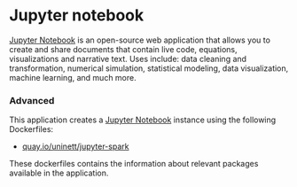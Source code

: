 # Jupyter notebook

[Jupyter Notebook](http://jupyter.org/) is an open-source web application that allows you to create and share documents that contain live code, equations, visualizations and narrative text. Uses include: data cleaning and transformation, numerical simulation, statistical modeling, data visualization, machine learning, and much more.

### Advanced
This application creates a [Jupyter Notebook](https://github.com/UNINETT/helm-charts/tree/master/jupyter) instance using the following Dockerfiles:
  - [quay.io/uninett/jupyter-spark](https://github.com/UNINETT/helm-charts-dockerfiles/tree/3a3c4dd/jupyter-spark/Dockerfile)

These dockerfiles contains the information about relevant packages available in the application.
